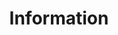 ---
layout: form
title: Information
pageNo: 1
forms:
  - to: jhvanderschee@gmail.com
    subject: New submission!
    redirect: /
    form_engine: formcarry
    placeholders: true
    fields: 
#      - name: age
#        input_type: html
#        placeholder: Age
#        required: true
#      - name: age
#        input_type: radio
#        placeholder: "< 18"
#        required: true
#      - name: age
#        input_type: radio
#        placeholder: 18-24
#        required: true
#      - name: age
#        input_type: radio
#        placeholder: 25-34
#        required: true
#      - name: age
#        input_type: radio
#        placeholder: 35-45
#        required: true
#      - name: age
#        input_type: radio
#        placeholder: ">45"
#        required: true 

#      - name: sex
#        input_type: html
#        placeholder: Gender
#        required: true
#      - name: sex
#        input_type: radio
#        placeholder: male
#        required: true
#      - name: sex
#        input_type: radio
#        placeholder: female
#        required: true
#      - name: sex
#        input_type: radio
#        placeholder: non-binary
#        required: true
#      - name: sex
#        input_type: radio
#        placeholder: Prefer to self-describe, below
#        required: true
#      - name: sex
#        input_type: textarea
#        label: ""
#        placeholder: Self-describe
#        required: false

      - name: background
        input_type: html
        placeholder: Background
      - name: background
        input_type: checkbox
        placeholder: I have a background in Computer Science/Artificial intelligence/Human Computer Interaction or related expierence 
        required: false
      - name: background
        input_type: checkbox
        placeholder: I have a background in Art/Design/Illustration or related expierence 
        required: false
      - name: background
        input_type: checkbox
        placeholder: I have a background in a different field, describe below
        required: false
      - name: background
        input_type: textarea
        label: ""
        placeholder: Other background, below
        required: false

      - name: prompt_experience
        input_type: html
        placeholder: Prompting Experience
      - name: prompt_experience
        input_type: checkbox
        placeholder: I have previous expierence with prompting LLM (ChatGPT, Gemini, Claude etc)
        required: false
      - name: prompt_experience
        input_type: checkbox
        placeholder: I have previous expierence with prompting Text to Image Models (Stable Diffusion, Midjourney, DALL-E etc)
        required: false
      - name: prompt_experience
        input_type: checkbox
        placeholder: I have previous expierence with prompting other models
        required: false
      - name: prompt_experience
        input_type: textarea
        label: ""
        placeholder: Other AI interaction experience, below
        required: false


      - name: prompt_experience_degree
        input_type: html
        placeholder: Prompting Experience Frequency
      - name: prompt_experience_degree
        input_type: radio
        placeholder: Once before
        required: false
      - name: prompt_experience_degree
        input_type: radio
        placeholder: Occasionally 
        required: false
      - name: prompt_experience_degree
        input_type: radio
        placeholder: Regulary 
        required: false
      - name: prompt_experience_degree
        input_type: radio
        placeholder: Daily 
        required: false
      - name: prompt_experience_degree
        input_type: textarea
        label: ""
        placeholder: More details about your personal experience with prompting Text-to-Image models
        required: false


      - name: submit
        input_type: continue
        placeholder: Continue
        required: true
      - name: submit
        input_type: back
        placeholder: Back
        required: true
---
